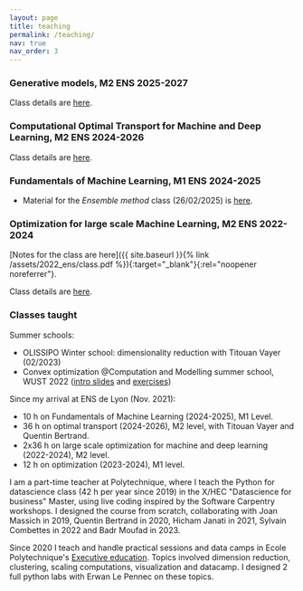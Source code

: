 ```yaml
---
layout: page
title: teaching
permalink: /teaching/
nav: true
nav_order: 3
---
```


### Generative models, M2 ENS 2025-2027

Class details are [here](/genmodels).

### Computational Optimal Transport for Machine and Deep Learning, M2 ENS 2024-2026

Class details are [here](/otml).

### Fundamentals of Machine Learning, M1 ENS 2024-2025

- Material for the *Ensemble method* class (26/02/2025) is [here](/assets/2025_ens_fml/ensemble_methods.zip).


### Optimization for large scale Machine Learning, M2 ENS 2022-2024

[Notes for the class are here]({{ site.baseurl }}{% link /assets/2022_ens/class.pdf  %}){:target="_blank"}{:rel="noopener noreferrer"}.

Class details are [here](/optml).


### Classes taught

Summer schools:
- OLISSIPO Winter school: dimensionality reduction with Titouan Vayer (02/2023)
- Convex optimization @Computation and Modelling summer school, WUST 2022 ([intro slides](/assets/2022_wust/slides_intro.pdf) and [exercises](/assets/2022_wust/exos.pdf))

Since my arrival at ENS de Lyon (Nov. 2021):
- 10 h on Fundamentals of Machine Learning (2024-2025), M1 Level.
- 36 h on optimal transport (2024-2026), M2 level, with Titouan Vayer and Quentin Bertrand.
- 2x36 h on large scale optimization for machine and deep learning (2022-2024), M2 level.
- 12 h on optimization (2023-2024), M1 level.

I am a part-time teacher at Polytechnique, where I teach the Python for datascience class (42 h per year since 2019) in the X/HEC "Datascience for business" Master, using live coding  inspired by the Software Carpentry workshops. I designed the course from scratch, collaborating  with Joan Massich in 2019, Quentin Bertrand in 2020, Hicham Janati in 2021, Sylvain Combettes in 2022 and Badr Moufad in 2023.

Since 2020 I teach and handle practical sessions and data camps in Ecole Polytechnique's [Executive education](https://portail.polytechnique.edu/datascience/en/programs/data-science-starter-program-dssp).
Topics involved dimension reduction, clustering, scaling computations, visualization and datacamp. I designed 2 full python labs with Erwan Le Pennec on these topics.

<!-- From 2017 to 2019, as a grad student, my main teaching activity was the Optimization for datascience class of the [Datascience Master](https://www.universite-paris-saclay.fr/formation/master/mathematiques-et-applications/m2-data-sciences), totalling 2*40 h including 4 h as lecturer.
Amongst others, this involved refactoring of the practical sessions, tutoring of students during office hours, and partaking in the design of the final exam. -->
